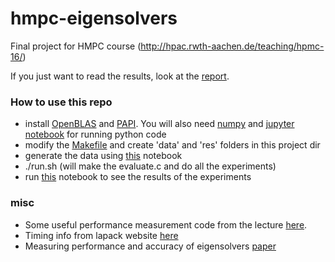 # hmpc-eigensolvers
Final project for HMPC course (http://hpac.rwth-aachen.de/teaching/hpmc-16/)

If you just want to read the results, look at the [report](https://github.com/yobibyte/hpmc-eigensolvers/blob/master/report.md).

### How to use this repo
* install [OpenBLAS](https://github.com/xianyi/OpenBLAS) and [PAPI](http://icl.cs.utk.edu/papi/software/index.html). You will also need [numpy](http://www.numpy.org) and [jupyter notebook](http://jupyter.org) for running python code
* modify the [Makefile](https://github.com/yobibyte/hpmc-eigensolvers/blob/master/Makefile) and create 'data' and 'res' folders in this project dir
* generate the data using [this](https://github.com/yobibyte/hpmc-eigensolvers/blob/master/hmpc-data-generation.ipynb) notebook
* ./run.sh (will make the evaluate.c and do all the experiments)
* run [this](https://github.com/yobibyte/hpmc-eigensolvers/blob/master/results_analysis.ipynb) notebook to see the results of the experiments

### misc
* Some useful performance measurement code from the lecture [here](http://hpac.rwth-aachen.de/teaching/hpmc-16/sum.c).
* Timing info from lapack website [here](http://www.netlib.org/lapack/lawn41/node104.html)
* Measuring performance and accuracy of eigensolvers [paper](http://www.netlib.org/lapack/lawnspdf/lawn183.pdf)
